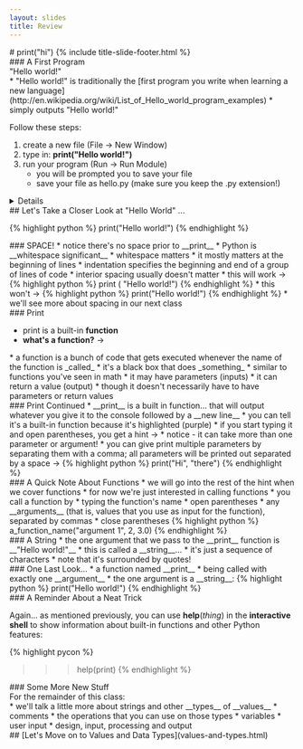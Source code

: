 ```yaml
---
layout: slides
title: Review 
---
```

<section markdown="block" class="title-slide">
#  print("hi")
{% include title-slide-footer.html %}
</section>

<section markdown="block">
###  A First Program
<aside>"Hello world!"</aside>
* "Hello world!" is traditionally the [first program you write when learning a new language](http://en.wikipedia.org/wiki/List_of_Hello_world_program_examples)
* simply outputs "Hello world!"

Follow these steps:

1. create a new file (File &rarr; New Window)
2. type in:	__print("Hello world!")__
3. run your program (Run &rarr; Run Module)
	* you will be prompted you to save your file
	* save your file as hello.py (make sure you keep the .py extension!)

<details>
</details>
</section>

<section markdown="block">
##  Let's Take a Closer Look at "Hello World" ...

{% highlight python %}
print("Hello world!")
{% endhighlight %}
</section>

<section markdown="block">
###  SPACE!
* notice there's no space prior to __print__
* Python is __whitespace significant__
	* whitespace matters
	* it mostly matters at the beginning of lines
	* indentation specifies the beginning and end of a group of lines of code
	* interior spacing usually doesn't matter
* this will work &rarr;
{% highlight python %}
print  (      "Hello world!")
{% endhighlight %}
* this won't &rarr;
{% highlight python %}
        print("Hello world!")
{% endhighlight %}
* we'll see more about spacing in our next class
</section>

<section markdown="block">
###  Print

* print is a built-in __function__
* __what's a function?__ &rarr;

<div class="incremental" markdown="block">
* a function is a bunch of code that gets executed whenever the name of the function is _called_
* it's a black box that does _something_
* similar to functions you've seen in math
	* it may have parameters (inputs)
	* it can return a value (output)
	* though it doesn't necessarily have to have parameters or return values
</div>
</section>

<section markdown="block">
###  Print Continued
* __print__ is a built in function... that will output whatever you give it to the console followed by a __new line__
* you can tell it's a built-in function because it's highlighted (purple)
* if you start typing it and open parentheses, you get a hint &rarr;
	* notice - it can take more than one parameter or argument!
	* you can give print multiple parameters by separating them with a comma; all parameters will be printed out separated by a space &rarr; 
{% highlight python %}
print("Hi", "there")
{% endhighlight %}
</section>

<section markdown="block">
###  A Quick Note About Functions
* we will go into the rest of the hint when we cover functions
* for now we're just interested in calling functions
* you call a function by 
	* typing the function's name 
	* open parentheses 
	* any __arguments__ (that is, values that you use as input for the function), separated by commas
	* close parentheses
{% highlight python %}
a_function_name("argument 1", 2, 3.0)
{% endhighlight %}
</section>

<section markdown="block">
###  A String
* the one argument that we pass to the __print__ function  is __"Hello world!"__
* this is called a __string__...
* it's just a sequence of characters
* note that it's surrounded by quotes!
</section>

<section markdown="block">
###  One Last Look...
* a function named __print__
* being called with exactly one __argument__
* the one argument is a __string__:
{% highlight python %}
print("Hello world!")
{% endhighlight %}
</section>

<section markdown="block">
###  A Reminder About a Neat Trick

Again... as mentioned previously, you can use __help__(_thing_) in the __interactive shell__ to show information about built-in functions and other Python features:

{% highlight pycon %}
>>> help(print)
{% endhighlight %}
</section>

<section markdown="block">
###  Some More New Stuff
<aside>For the remainder of this class:</aside>
* we'll talk a little more about strings and other __types__ of __values__
* comments
* the operations that you can use on those types
* variables
* user input
* design, input, processing and output
</section>

<section markdown="block">
##  [Let's Move on to Values and Data Types](values-and-types.html)
</section>

